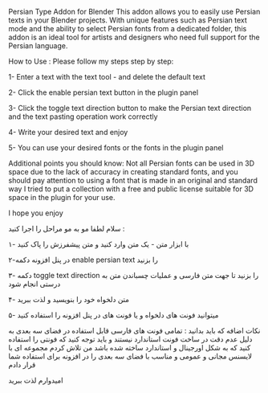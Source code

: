 Persian Type Addon for Blender This addon allows you to easily use Persian texts in your Blender projects. With unique features such as Persian text mode and the ability to select Persian fonts from a dedicated folder, this addon is an ideal tool for artists and designers who need full support for the Persian language.

How to Use : Please follow my steps step by step:

1- Enter a text with the text tool - and delete the default text

2- Click the enable persian text button in the plugin panel

3- Click the toggle text direction button to make the Persian text direction and the text pasting operation work correctly

4- Write your desired text and enjoy

5- You can use your desired fonts or the fonts in the plugin panel

Additional points you should know: Not all Persian fonts can be used in 3D space due to the lack of accuracy in creating standard fonts, and you should pay attention to using a font that is made in an original and standard way I tried to put a collection with a free and public license suitable for 3D space in the plugin for your use.

I hope you enjoy

سلام لطفا مو به مو مراحل را اجرا کنید :

۱- با ابزار متن - یک متن وارد کنید و متن پیشفرزش را پاک کنید

۲-در پنل افزونه دکمه enable persian text را بزنید

۳- دکمه toggle text direction را بزنید تا جهت متن فارسی و عملیات چسباندن متن به درستی انجام شود

۴- متن دلخواه خود را بنویسید و لذت ببرید

۵- میتوانید فونت های دلخواه و یا فونت های در پنل افزونه را استفاده کنید

نکات اضافه که باید بدانید : تمامی فونت های فارسی قابل استفاده در فضای سه بعدی به دلیل عدم دقت در ساخت فونت استاندارد نیستند و باید توجه کنید که فونتی را استفاده کنید که به شکل اورجینال و استاندارد ساخته شده باشد من تلاش کردم مجموعه ای با لایسنس مجانی و عمومی و مناسب با فضای سه بعدی را در افزونه برای استفاده شما قرار دادم

امیدوارم لذت ببرید
